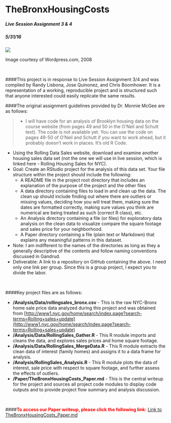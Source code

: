 # TheBronxHousingCosts
##### Live Session Assignment 3 & 4
##### 5/31/16

![](https://specialedandme.files.wordpress.com/2008/03/confused-look.jpg?w=250&h=193)

Image courtesy of Wordpress.com, 2008

<br>

####This project is in response to Live Session Assignment 3/4 and was compiled by Randy Lisbona, Jose Quinonez, and Chris Boomhower. It is a representation of a working, reproducible project and is structured such that anyone interested could easily replicate the same results.

####The original assignment guidelines provided by Dr. Monnie McGee are as follows:
> * I will have code for an analysis of Brooklyn housing data on the course website (from pages 49 and 50 in the O’Neil and Schutt text). The code is not available yet. You can use the code on pages 49-50 of O’Neil and Schutt if you want to work ahead, but it probably doesn’t work in places. It’s old R Code.
* Using the Rolling Data Sales website, download and examine another housing sales data set (not the one we will use in live session, which is linked here - Rolling Housing Sales for NYC).
* Goal: Create an RStudio project for the analysis of this data set. Your file structure within the project should include the following:
    * A README file in the project root directory that includes an explanation of the purpose of the project and the other files
    * A data directory containing files to load in and clean up the data. The clean up should include finding out where there are outliers or missing values, deciding how you will treat them, making sure the dates are formatted correctly, making sure values you think are numerical are being treated as such (correct R class), etc.
    * An Analysis directory containing a file (or files) for exploratory data analysis on the clean data to visualize compare the square footage and sales price for your neighborhood.
    * A Paper directory containing a file (plain text or Markdown) that explains any meaningful patterns in this dataset.
* Note: I am indifferent to the names of the directories as long as they a generally descriptive of the contents and follow naming conventions discussed in Gandrud.
* Deliverable: A link to a repository on GitHub containing the above. I need only one link per group. Since this is a group project, I expect you to divide the labor.

<br>

####Key project files are as follows:
* **/Analysis/Data/rollingsales_bronx.csv** - This is the raw NYC-Bronx home sale price data analyzed during this project and was obtained from [http://www1.nyc.gov/home/search/index.page?search-terms=Rolling+sales+update](http://www1.nyc.gov/home/search/index.page?search-terms=Rolling+sales+update)
* **/Analysis/Data/RollingSales_Gather.R** - This R module imports and cleans the data, and explores sales prices and home square footage.
* **/Analysis/Data/RollingSales_MergeData.R** - This R module extracts the clean data of interest (family homes) and assigns it to a data frame for analysis.
* **/Analysis/RollingSales_Analysis.R** - This R module plots the data of interest, sale price with respect to square footage, and further assess the effects of outliers.
* **/Paper/TheBronxHousingCosts_Paper.md** - This is the central writeup for the project and sources all project code modules to display code outputs and to provide project flow summary and analysis discussion.

<br>

####<font color='red'>**To access our Paper writeup, please click the following link:**</font> [Link to TheBronxHousingCosts_Paper.md](https://github.com/ChrisBoomhower/TheBronxHousingCosts/blob/master/Paper/TheBronxHousingCosts_Paper.md "https://github.com/ChrisBoomhower/TheBronxHousingCosts/blob/master/Paper/TheBronxHousingCosts_Paper.md")